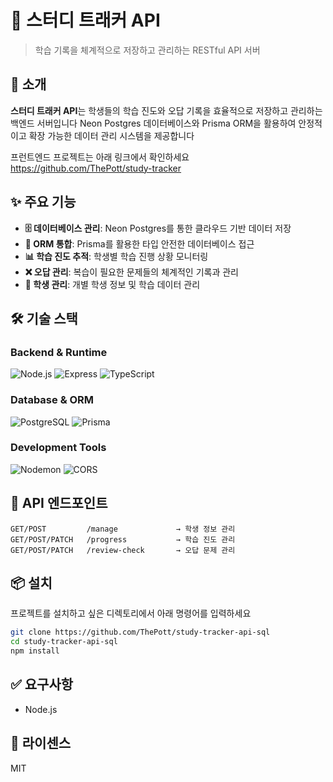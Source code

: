 # 🚀 스터디 트래커 API
> 학습 기록을 체계적으로 저장하고 관리하는 RESTful API 서버

## 📖 소개
**스터디 트래커 API**는 학생들의 학습 진도와 오답 기록을 효율적으로 저장하고 관리하는 백엔드 서버입니다
Neon Postgres 데이터베이스와 Prisma ORM을 활용하여 안정적이고 확장 가능한 데이터 관리 시스템을 제공합니다

프런트엔드 프로젝트는 아래 링크에서 확인하세요
https://github.com/ThePott/study-tracker

## ✨ 주요 기능
- **🗄️ 데이터베이스 관리**: Neon Postgres를 통한 클라우드 기반 데이터 저장
- **🔧 ORM 통합**: Prisma를 활용한 타입 안전한 데이터베이스 접근
- **📊 학습 진도 추적**: 학생별 학습 진행 상황 모니터링
- **❌ 오답 관리**: 복습이 필요한 문제들의 체계적인 기록과 관리
- **👥 학생 관리**: 개별 학생 정보 및 학습 데이터 관리

## 🛠️ 기술 스택

### Backend & Runtime
![Node.js](https://img.shields.io/badge/node.js-20.x-6DA55F?style=for-the-badge&logo=node.js&logoColor=white)
![Express](https://img.shields.io/badge/express-5.1.0-000000?style=for-the-badge&logo=express&logoColor=white)
![TypeScript](https://img.shields.io/badge/typescript-5.9.2-007ACC?style=for-the-badge&logo=typescript&logoColor=white)

### Database & ORM
![PostgreSQL](https://img.shields.io/badge/neon_postgres-%23316192.svg?style=for-the-badge&logo=postgresql&logoColor=white)
![Prisma](https://img.shields.io/badge/prisma-6.13.0-2D3748?style=for-the-badge&logo=prisma&logoColor=white)

### Development Tools
![Nodemon](https://img.shields.io/badge/nodemon-3.1.10-76D04B?style=for-the-badge&logo=nodemon&logoColor=white)
![CORS](https://img.shields.io/badge/cors-2.8.5-FF6B6B?style=for-the-badge)

## 🔗 API 엔드포인트
```
GET/POST         /manage             → 학생 정보 관리
GET/POST/PATCH   /progress           → 학습 진도 관리
GET/POST/PATCH   /review-check       → 오답 문제 관리
```

## 📦 설치
프로젝트를 설치하고 싶은 디렉토리에서 아래 명령어를 입력하세요
```bash
git clone https://github.com/ThePott/study-tracker-api-sql
cd study-tracker-api-sql
npm install
```

## ✅ 요구사항
* Node.js

## 📜 라이센스
MIT